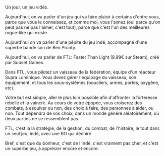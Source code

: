 Un jour, un jeu vidéo.

Aujourd'hui, on va parler d'un jeu qui va faire plaisir à certains d'entre vous, parce que vous le connaissez, et comme moi, vous l'aimez (oui parce qu'on peut pas ne pas l'aimer, c'est tout), parce que c'est l'un des meilleures rogue-like qui existe.

Aujourd'hui on va parler d'une pépite du jeu indé, accompagné d'une superbe bande son de Ben Prunty.

Aujourd'hui, on va parler de FTL: Faster Than Light (9.99€ sur Steam), créé par Subset Games.

Dans FTL, vous pilotez un vaisseau de la fédération, équipe d'un réacteur Supra Luminique. Vous devez gérer l'équipage du vaisseau, son équipement, et tous les sous-systèmes (boucliers, armes, portes, oxygène, etc).

Votre but est simple, aller le plus loin possible afin d'affronter la forteresse rebelle et la vaincre. Au cours de votre épopée, vous croiserez des combats, à esquiver ou non, des choix à faire, des personnes à aider, ou non. Tout dépendra de vos choix, dans un monde généré aléatoirement, où deux parties ne se ressemblent pas.

FTL, c'est la la stratégie, de la gestion, du combat, de l'histoire, le tout dans un seul jeu, indé, avec une BO qui déchire.

Bref, c'est que du bonheur, c'est de l'indé, c'est vraiment pas cher, et c'est un superbe jeu, à apprécier encore et encore.
